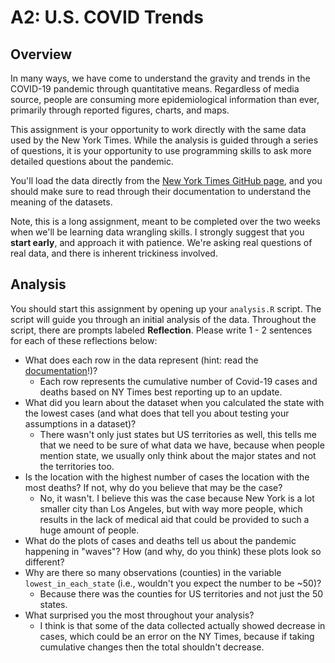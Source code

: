 # A2: U.S. COVID Trends

## Overview
In many ways, we have come to understand the gravity and trends in the COVID-19 pandemic through quantitative means. Regardless of media source, people are consuming more epidemiological information than ever, primarily through reported figures, charts, and maps. 

This assignment is your opportunity to work directly with the same data used by the New York Times. While the analysis is guided through a series of questions, it is your opportunity to use programming skills to ask more detailed questions about the pandemic.

You'll load the data directly from the [New York Times GitHub page](https://github.com/nytimes/covid-19-data/), and you should make sure to read through their documentation to understand the meaning of the datasets. 

Note, this is a long assignment, meant to be completed over the two weeks when we'll be learning data wrangling skills. I strongly suggest that you **start early**, and approach it with patience. We're asking real questions of real data, and there is inherent trickiness involved. 

## Analysis
You should start this assignment by opening up your `analysis.R` script. The script will guide you through an initial analysis of the data. Throughout the script, there are prompts labeled **Reflection**. Please write 1 - 2 sentences for each of these reflections below:

- What does each row in the data represent (hint: read the [documentation](https://github.com/nytimes/covid-19-data/)!)?  
  + Each row represents the cumulative number of Covid-19 cases and deaths based on NY Times best reporting up to an update.
- What did you learn about the dataset when you calculated the state with the lowest cases (and what does that tell you about testing your assumptions in a dataset)?  
  + There wasn't only just states but US territories as well, this tells me that we need to be sure of what data we have, because when people mention state, we usually only think about the major states and not the territories too.
- Is the location with the highest number of cases the location with the most deaths? If not, why do you believe that may be the case?  
  + No, it wasn't. I believe this was the case because New York is a lot smaller city than Los Angeles, but with way more people, which results in the lack of medical aid that could be provided to such a huge amount of people.
- What do the plots of cases and deaths tell us about the  pandemic happening in "waves"? How (and why, do you think) these plots look so different?
- Why are there so many observations (counties) in the variable `lowest_in_each_state` (i.e., wouldn't you expect the number to be ~50)?  
  + Because there was the counties for US territories and not just the 50 states.
- What surprised you the most throughout your analysis?  
  + I think is that some of the data collected actually showed decrease in cases, which could be an error on the NY Times, because if taking cumulative changes then the total shouldn't decrease.
